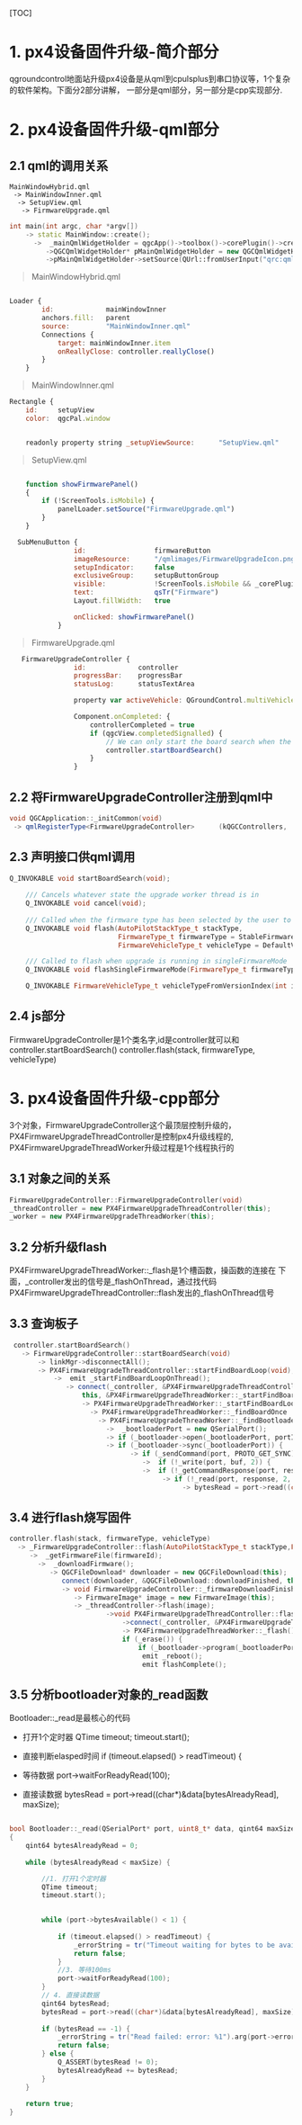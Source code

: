 [TOC]
# 1. px4设备固件升级-简介部分
qgroundcontrol地面站升级px4设备是从qml到cpulsplus到串口协议等，1个复杂的软件架构。下面分2部分讲解，
一部分是qml部分，另一部分是cpp实现部分.

# 2. px4设备固件升级-qml部分

## 2.1 qml的调用关系
```
MainWindowHybrid.qml
 -> MainWindowInner.qml
  -> SetupView.qml
   -> FirmwareUpgrade.qml
```

```cpp
int main(int argc, char *argv[])
    -> static MainWindow::create();
      ->  _mainQmlWidgetHolder = qgcApp()->toolbox()->corePlugin()->createMainQmlWidgetHolder(_centralLayout, this);
         ->QGCQmlWidgetHolder* pMainQmlWidgetHolder = new QGCQmlWidgetHolder(QString(), nullptr, parent);
         ->pMainQmlWidgetHolder->setSource(QUrl::fromUserInput("qrc:qml/MainWindowHybrid.qml")); 

```
> MainWindowHybrid.qml
```javascript

Loader {
        id:             mainWindowInner
        anchors.fill:   parent
        source:         "MainWindowInner.qml"
        Connections {
            target: mainWindowInner.item
            onReallyClose: controller.reallyClose()
        }
    }
```
> MainWindowInner.qml
```javascript
Rectangle {
    id:     setupView
    color:  qgcPal.window


    readonly property string _setupViewSource:      "SetupView.qml"
```
>  SetupView.qml
```javascript

    function showFirmwarePanel()
    {
        if (!ScreenTools.isMobile) {
            panelLoader.setSource("FirmwareUpgrade.qml")
        }
    }

  SubMenuButton {
                id:                 firmwareButton
                imageResource:      "/qmlimages/FirmwareUpgradeIcon.png"
                setupIndicator:     false
                exclusiveGroup:     setupButtonGroup
                visible:            !ScreenTools.isMobile && _corePlugin.options.showFirmwareUpgrade
                text:               qsTr("Firmware")
                Layout.fillWidth:   true

                onClicked: showFirmwarePanel()
            }
```
> FirmwareUpgrade.qml
```javascript
   FirmwareUpgradeController {
                id:             controller
                progressBar:    progressBar
                statusLog:      statusTextArea

                property var activeVehicle: QGroundControl.multiVehicleManager.activeVehicle

                Component.onCompleted: {
                    controllerCompleted = true
                    if (qgcView.completedSignalled) {
                        // We can only start the board search when the Qml and Controller are completely done loading
                        controller.startBoardSearch()
                    }
                }
```



##  2.2 将FirmwareUpgradeController注册到qml中  
```cpp 
void QGCApplication::_initCommon(void)
 -> qmlRegisterType<FirmwareUpgradeController>      (kQGCControllers,                       1, 0, "FirmwareUpgradeController");
```

## 2.3 声明接口供qml调用
```cpp
Q_INVOKABLE void startBoardSearch(void);
    
    /// Cancels whatever state the upgrade worker thread is in
    Q_INVOKABLE void cancel(void);
    
    /// Called when the firmware type has been selected by the user to continue the flash process.
    Q_INVOKABLE void flash(AutoPilotStackType_t stackType,
                           FirmwareType_t firmwareType = StableFirmware,
                           FirmwareVehicleType_t vehicleType = DefaultVehicleFirmware );

    /// Called to flash when upgrade is running in singleFirmwareMode
    Q_INVOKABLE void flashSingleFirmwareMode(FirmwareType_t firmwareType);

    Q_INVOKABLE FirmwareVehicleType_t vehicleTypeFromVersionIndex(int index);
```

## 2.4 js部分
FirmwareUpgradeController是1个类名字,id是controller就可以和
controller.startBoardSearch()
controller.flash(stack, firmwareType, vehicleType)


# 3. px4设备固件升级-cpp部分
3个对象，FirmwareUpgradeController这个最顶层控制升级的，
PX4FirmwareUpgradeThreadController是控制px4升级线程的,
PX4FirmwareUpgradeThreadWorker升级过程是1个线程执行的

## 3.1 对象之间的关系
```cpp
FirmwareUpgradeController::FirmwareUpgradeController(void)
_threadController = new PX4FirmwareUpgradeThreadController(this);
_worker = new PX4FirmwareUpgradeThreadWorker(this); 
```

## 3.2 分析升级flash
PX4FirmwareUpgradeThreadWorker::_flash是1个槽函数，操函数的连接在
下面，_controller发出的信号是_flashOnThread，通过找代码PX4FirmwareUpgradeThreadController::flash发出的_flashOnThread信号


## 3.3 查询板子
```cpp
 controller.startBoardSearch() 
   -> FirmwareUpgradeController::startBoardSearch(void)
       -> linkMgr->disconnectAll();
       -> PX4FirmwareUpgradeThreadController::startFindBoardLoop(void);
           ->  emit _startFindBoardLoopOnThread();
              -> connect(_controller, &PX4FirmwareUpgradeThreadController::_startFindBoardLoopOnThread,  
                  this, &PX4FirmwareUpgradeThreadWorker::_startFindBoardLoop);
                  -> PX4FirmwareUpgradeThreadWorker::_startFindBoardLoop
                    -> PX4FirmwareUpgradeThreadWorker::_findBoardOnce
                      -> PX4FirmwareUpgradeThreadWorker::_findBootloader
                        ->  _bootloaderPort = new QSerialPort();
                        -> if (_bootloader->open(_bootloaderPort, portInfo.systemLocation())) {
                        -> if (_bootloader->sync(_bootloaderPort)) {
                              -> if (_sendCommand(port, PROTO_GET_SYNC)) {
                                 ->  if (!_write(port, buf, 2)) {
                                 ->  if (!_getCommandResponse(port, responseTimeout)) {
                                      -> if (!_read(port, response, 2, responseTimeout)) {
                                           -> bytesRead = port->read((char*)&data[bytesAlreadyRead], maxSize);
```
## 3.4 进行flash烧写固件
```cpp
controller.flash(stack, firmwareType, vehicleType)
  -> _FirmwareUpgradeController::flash(AutoPilotStackType_t stackType,FirmwareType_t,FirmwareVehicleType_t)
     ->  _getFirmwareFile(firmwareId);
       ->  _downloadFirmware();
          -> QGCFileDownload* downloader = new QGCFileDownload(this);
             connect(downloader, &QGCFileDownload::downloadFinished, this, &FirmwareUpgradeController::_firmwareDownloadFinished);
             -> void FirmwareUpgradeController::_firmwareDownloadFinished(QString remoteFile, QString localFile)
                -> FirmwareImage* image = new FirmwareImage(this);
                -> _threadController->flash(image);
                        ->void PX4FirmwareUpgradeThreadController::flash(const FirmwareImage* image)
                            ->connect(_controller, &PX4FirmwareUpgradeThreadController::_flashOnThread,               this, &PX4FirmwareUpgradeThreadWorker::_flash);
                            -> PX4FirmwareUpgradeThreadWorker::_flash()
                            if (_erase()) {
                                if (_bootloader->program(_bootloaderPort, _controller->image())) {
                                 emit _reboot();
                                 emit flashComplete();
```
## 3.5 分析bootloader对象的_read函数
Bootloader::_read是最核心的代码
- 打开1个定时器
    QTime timeout;
        timeout.start();
- 直接判断elasped时间
   if (timeout.elapsed() > readTimeout) {

- 等待数据
   port->waitForReadyRead(100);

- 直接读数据
   bytesRead = port->read((char*)&data[bytesAlreadyRead], maxSize);
```cpp

bool Bootloader::_read(QSerialPort* port, uint8_t* data, qint64 maxSize, int readTimeout)
{
    qint64 bytesAlreadyRead = 0;
    
    while (bytesAlreadyRead < maxSize) {

        //1. 打开1个定时器
        QTime timeout;
        timeout.start();

        
        while (port->bytesAvailable() < 1) {
           
            if (timeout.elapsed() > readTimeout) {
                _errorString = tr("Timeout waiting for bytes to be available");
                return false;
            }
            //3. 等待100ms
            port->waitForReadyRead(100);
        }
        // 4. 直接读数据
        qint64 bytesRead;
        bytesRead = port->read((char*)&data[bytesAlreadyRead], maxSize);
        
        if (bytesRead == -1) {
            _errorString = tr("Read failed: error: %1").arg(port->errorString());
            return false;
        } else {
            Q_ASSERT(bytesRead != 0);
            bytesAlreadyRead += bytesRead;
        }
    }
    
    return true;
}

```



